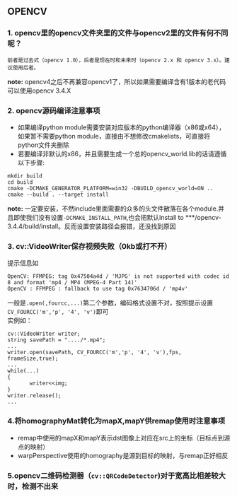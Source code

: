 ## OPENCV
### 1. opencv里的opencv文件夹里的文件与opencv2里的文件有何不同呢？

    前者是过去式（opencv 1.0），后者是现在时和未来时（opencv 2.x 和 opencv 3.x）。建议使用后者。
**note:** opencv4之后不再兼容opencv1了，所以如果需要编译含有1版本的老代码可以使用opencv 3.4.X

### 2. opencv源码编译注意事项
- 如果编译python module需要安装对应版本的python编译器（x86或x64），如果暂不需要python module，直接由不想修改cmakelists，可直接将python文件夹删除
- 若要编译非默认的x86，并且需要生成一个总的opencv_world.lib的话请遵循以下步骤:
```
mkdir build
cd build
cmake -DCMAKE_GENERATOR_PLATFORM=win32 -DBUILD_opencv_world=ON ..
cmake --build . --target install
```
**note:** 一定要安装，不然include里面需要的众多的头文件散落在各个module.并且即使我们没有设置`-DCMAKE_INSTALL_PATH`,也会把默认Install to ***/opencv-3.4.4/build/install。反而设置安装路径会报错，还没找到原因

### 3. cv::VideoWriter保存视频失败（0kb或打不开）
提示信息如
```
OpenCV: FFMPEG: tag 0x47504a4d / 'MJPG' is not supported with codec id 8 and format 'mp4 / MP4 (MPEG-4 Part 14)' 
OpenCV : FFMPEG : fallback to use tag 0x7634706d / 'mp4v'
```
一般是`.open(,fourcc,...)`第二个参数，编码格式设置不对，按照提示设置`CV_FOURCC('m','p', '4', 'v')`即可
<br>实例如：
```
cv::VideoWriter writer;
string savePath = "..../*.mp4";
...
writer.open(savePath, CV_FOURCC('m','p', '4', 'v'),fps, frameSize,true);
...
while(...)
{
       writer<<img;
}
writer.release();
...
```

### 4.将homographyMat转化为mapX,mapY供remap使用时注意事项
- remap中使用的mapX和mapY表示dst图像上对应在src上的坐标（目标点到源点的映射）
- warpPerspective使用的homography是源到目标的映射，与remap正好相反

### 5.opencv二维码检测器（`cv::QRCodeDetector`)对于宽高比相差较大时，检测不出来